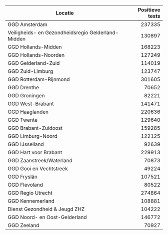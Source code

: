 | Locatie | Positieve tests |
|---------|----------------:|
| GGD Amsterdam                            | 237335 |
| Veiligheids- en Gezondheidsregio Gelderland-Midden | 130897 |
| GGD Hollands-Midden                      | 168223 |
| GGD Hollands-Noorden                     | 127249 |
| GGD Gelderland-Zuid                      | 114019 |
| GGD Zuid-Limburg                         | 123747 |
| GGD Rotterdam-Rijnmond                   | 301605 |
| GGD Drenthe                              | 70652 |
| GGD Groningen                            | 82221 |
| GGD West-Brabant                         | 141471 |
| GGD Haaglanden                           | 220636 |
| GGD Twente                               | 129640 |
| GGD Brabant-Zuidoost                     | 159285 |
| GGD Limburg-Noord                        | 122125 |
| GGD IJsselland                           | 92639 |
| GGD Hart voor Brabant                    | 229913 |
| GGD Zaanstreek/Waterland                 | 70873 |
| GGD Gooi en Vechtstreek                  | 49224 |
| GGD Fryslân                              | 107521 |
| GGD Flevoland                            | 80522 |
| GGD Regio Utrecht                        | 274864 |
| GGD Kennemerland                         | 108881 |
| Dienst Gezondheid & Jeugd ZHZ            | 104222 |
| GGD Noord- en Oost-Gelderland            | 146772 |
| GGD Zeeland                              | 70927 |
